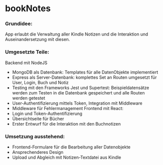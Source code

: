 # bookNotes
### Grundidee:
App erlaubt die Verwaltung aller Kindle Notizen und die Interaktion und Auseinandersetzung mit diesen.
### Umgesetzte Teile:
Backend mit NodeJS
- MongoDB als Datenbank: Templates für alle DatenObjekte implementiert
- Express als Server-Datenbank: komplettes Set an Routen umgesetzt für User, Login, Buch und Notiz
- Testing mit den Frameworks Jest und Supertest: Beispieldatensätze werden zum Testen in die Datenbank gespeichert und alle Routen werden getestet
- User-Authentifizierung mittels Token, Integration mit Middleware
- Middleware für Fehlermanagement
Frontend mit React:
- Login und Token-Authentifizierung
- Übersichtseite für Bücher
- Erster Entwurf für die Interaktion mit den Buchnotizen

### Umsetzung ausstehend:
- Frontend-Formulare für die Bearbeitung aller Datenobjekte
- Ansprechenderes Design
- Upload und Abgleich mit Notizen-Textdatei aus Kindle
